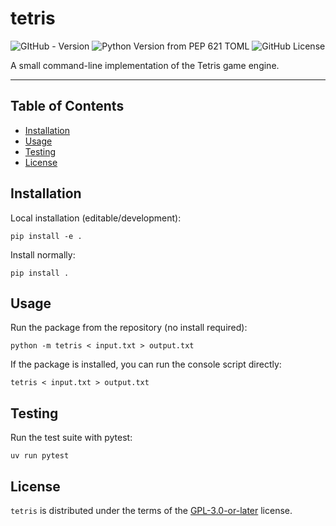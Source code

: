 # tetris


![GItHub - Version](https://img.shields.io/github/v/release/danchev/tetromino)
![Python Version from PEP 621 TOML](https://img.shields.io/python/required-version-toml?tomlFilePath=https%3A%2F%2Fraw.githubusercontent.com%2Fdanchev%2Ftetromino%2Fmaster%2Fpyproject.toml)
![GitHub License](https://img.shields.io/github/license/danchev/tetromino)

A small command-line implementation of the Tetris game engine.

-----

## Table of Contents

- [Installation](#installation)
- [Usage](#usage)
- [Testing](#testing)
- [License](#license)

## Installation

Local installation (editable/development):
```console
pip install -e .
```

Install normally:
```console
pip install .
```

## Usage

Run the package from the repository (no install required):
```console
python -m tetris < input.txt > output.txt
```

If the package is installed, you can run the console script directly:
```console
tetris < input.txt > output.txt
```

## Testing

Run the test suite with pytest:
```console
uv run pytest
```

## License

`tetris` is distributed under the terms of the [GPL-3.0-or-later](https://spdx.org/licenses/GPL-3.0-or-later.html) license.

